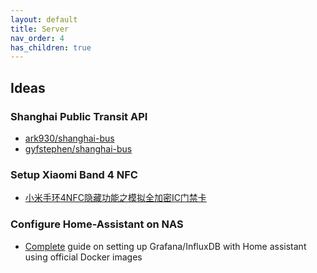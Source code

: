 ```yaml
---
layout: default
title: Server
nav_order: 4
has_children: true
---
```


## Ideas

### Shanghai Public Transit API

- [ark930/shanghai-bus](https://github.com/ark930/shanghai-bus)
- [gyfstephen/shanghai-bus](https://github.com/gyfstephen/shanghai-bus)

### Setup Xiaomi Band 4 NFC

- [小米手环4NFC隐藏功能之模拟全加密IC门禁卡](https://post.smzdm.com/p/a07mn668/)

### Configure Home-Assistant on NAS

- [Complete](https://community.home-assistant.io/t/complete-guide-on-setting-up-grafana-influxdb-with-home-assistant-using-official-docker-images/42860) guide on setting up Grafana/InfluxDB with Home assistant using official Docker images
